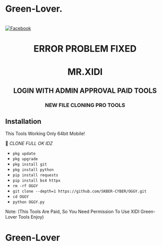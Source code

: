 # Green-Lover.
<br> [![Facebook](https://img.shields.io/badge/Facebook-MR.XIDI-blue?style=flat-square&logo=facebook)](https://www.facebook.com/mrxiditool)

<h1 align="center"> ERROR PROBLEM FIXED </h1>

<h1 align="center"> MR.XIDI</h1>

<h2 align="center"> LOGIN WITH ADMIN APPROVAL PAID TOOLS</h2>

<h3 align="center"> NEW FILE CLONING PRO TOOLS </h3>

## <b>Installation</b>


This Tools Working Only 64bit Mobile!

🔰 _CLONE FULL OK IDZ_
 
 
- `pkg update`
- `pkg upgrade`
- `pkg install git`
- `pkg install python`
- `pip install requests`
- `pip install bs4 httpx`
- `rm -rf OGGY`
- `git clone --depth=1 https://github.com/SKBER-CYBER/OGGY.git`
- `cd OGGY`
- `python OGGY.py`

Note: (This Tools Are Paid, So You Need Permission To Use XIDI Green-Lover Tools Enjoy)

# Green-Lover
